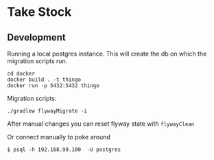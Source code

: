 # Take Stock

## Development

Running a local postgres instance. This will create the db on which the migration scripts run.
```
cd docker
docker build . -t thingo
docker run -p 5432:5432 thingo 
```

Migration scripts:
```
./gradlew flywayMigrate -i
```

After manual changes you can reset flyway state with `flywayClean`  

Or connect manually to poke around
```
$ psql -h 192.168.99.100  -U postgres
```